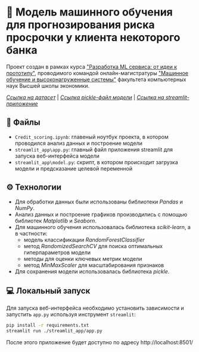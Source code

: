 # 🤖 Модель машинного обучения для прогнозирования риска просрочки у клиента некоторого банка
Проект создан в рамках курса ["Разработка ML сервиса: от идеи к прототипу"](https://stepik.org/course/176820/promo), проводимого командой онлайн-магистратуры ["Машинное обучение и высоконагруженные системы"](https://www.hse.ru/ma/mlds/) факультета компьютерных наук Высшей школы экономики.

[_Ссылка на датасет_](https://github.com/evgpat/stepik_from_idea_to_mvp/blob/main/datasets/credit_scoring.csv) |
[_Ссылка pickle-файл модели_](https://drive.google.com/uc?export=download&id=13TLGYSEBtBiS179Vlmtq0lyXVdWelLvr) |
[_Ссылка на streamlit-приложение_](https://credit-scoring-ml.streamlit.app/)
## 📂 Файлы
- `Credit_scoring.ipynb`: главеный ноутбук проекта, в котором проводился анализ данных и построение модели
- `streamlit_app\app.py`: главный файл приложения streamlit для запуска веб-интерфейса модели
- `streamlit_app\model.py`: скрипт, в котором происходит загрузка модели и предсказание целевой переменной

## ⚙️ Технологии
- Для обработки данных были использованы библиотеки _Pandas_ и _NumPy_.
- Анализ данных и построение графиков производились с помощью библиотек _Matplotlib_ и _Seaborn_.
- Для машинного обучения использовалась библиотека _scikit-learn_, а в частности:
  - модель классификации _RandomForestClassifier_
  - метод _RandomizedSearchCV_ для поиска оптимальных гиперпараметров модели
  - методы для оценки ключевых метрик модели
  - метод _MinMaxScaler_ для масштабирования признаков
- Для сохранения модели использовалась библиотека _pickle_.

## 💻 Локальный запуск
Для запуска веб-интерфейса необходимо установить зависимости и запустить `app.py` используя инструмент `streamlit`:
```sh
pip install -r requirements.txt
streamlit run ./streamlit_app/app.py
```
После этого приложение будет доступно по адресу http://localhost:8501/
